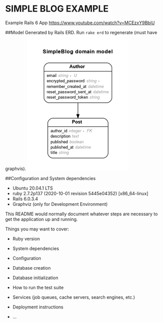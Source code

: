 # SIMPLE BLOG EXAMPLE
Example Rails 6 App https://www.youtube.com/watch?v=MCEzxY9BbiU

##Model
Generated by Rails ERD. Run `rake erd` to regenerate (must have graphvis).
![](/erd.png)


##Configuration and System dependencies
- Ubuntu 20.04.1 LTS
- ruby 2.7.2p137 (2020-10-01 revision 5445e04352) [x86_64-linux]
- Rails 6.0.3.4
- Graphviz (only for Development Environment)



This README would normally document whatever steps are necessary to get the
application up and running.

Things you may want to cover:

* Ruby version

* System dependencies

* Configuration

* Database creation

* Database initialization

* How to run the test suite

* Services (job queues, cache servers, search engines, etc.)

* Deployment instructions

* ...
